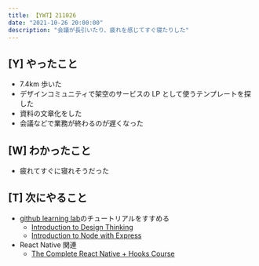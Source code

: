 ```yaml
---
title: 【YWT】211026
date: "2021-10-26 20:00:00"
description: "会議が長引いたり、疲れを感じてすぐ寝たりした"
---
```


## [Y] やったこと

- 7.4km 歩いた
- デザインコミュニティで架空のサービスの LP として使うテンプレートを探した
- 資料の文章化をした
- 会議などで業務が終わるのが遅くなった

## [W] わかったこと

- 疲れてすぐに寝れそうだった

## [T] 次にやること

- [github learning lab](https://lab.github.com/githubtraining)のチュートリアルをすすめる
  - [Introduction to Design Thinking](https://lab.github.com/githubtraining/introduction-to-design-thinking)
  - [Introduction to Node with Express](https://lab.github.com/everydeveloper/introduction-to-node-with-express)
- React Native 関連
  - [The Complete React Native + Hooks Course](https://www.udemy.com/course/the-complete-react-native-and-redux-course/)

<!-- https://twitter.com/camomile_cafe/status/1455777042188800000?s=20 -->
